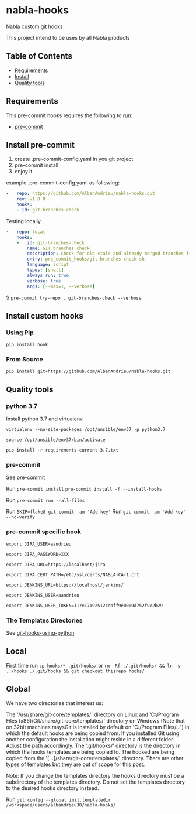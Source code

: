 # nabla-hooks

Nabla custom git hooks

This project intend to be uses by all Nabla products

Table of Contents
-----------------

  * [Requirements](#requirements)
  * [Install](#install)
  * [Quality tools](#qualitytools)

Requirements
------------
  This pre-commit hooks requires the following to run:

  * [pre-commit](http://pre-commit.com)


Install pre-commit
------------------

1. create .pre-commit-config.yaml in you git project
2. pre-commit install
3. enjoy it

example .pre-commit-config.yaml as following:

```yaml
-   repo: https://github.com/AlbanAndrieu/nabla-hooks.git
    rev: v1.0.0
    hooks:
    - id: git-branches-check
```

Testing locally

```yaml
-   repo: local
    hooks:
    -   id: git-branches-check
        name: GIT branches check
        description: Check for old stale and already merged branches from the current repo with user friendly messages and colors
        entry: pre_commit_hooks/git-branches-check.sh
        language: script
        types: [shell]
        always_run: true
        verbose: true
        args: [--max=1, --verbose]
```

$ `pre-commit try-repo . git-branches-check --verbose`

Install custom hooks
------------------

### Using Pip

`pip install hook`

### From Source

`pip install git+https://github.com/AlbanAndrieu/nabla-hooks.git`

Quality tools
-------------

### python 3.7

Install python 3.7 and virtualenv

`virtualenv --no-site-packages /opt/ansible/env37 -p python3.7`

`source /opt/ansible/env37/bin/activate`

`pip install -r requirements-current-3.7.txt`

### pre-commit

See [pre-commit](http://pre-commit.com/)

Run `pre-commit install`
`pre-commit install -f --install-hooks`

Run `pre-commit run --all-files`

Run `SKIP=flake8 git commit -am 'Add key'`
Run `git commit -am 'Add key' --no-verify`

### pre-commit specific hook

`export JIRA_USER=aandrieu`

`export JIRA_PASSWORD=XXX`

`export JIRA_URL=https://localhost/jira`

`export JIRA_CERT_PATH=/etc/ssl/certs/NABLA-CA-1.crt`

`export JENKINS_URL=https://localhost/jenkins/`

`export JENKINS_USER=aandrieu`

`export JENKINS_USER_TOKEN=117e17192512cebff9e0009d752f9e2b29`

### The Templates Directories

See [git-hooks-using-python](http://omerkatz.com/blog/2013/5/23/git-hooks-part-2-implementing-git-hooks-using-python)

## Local

First time run `cp hooks/* .git/hooks/` or `rm -Rf ./.git/hooks/ && ln -s ../hooks ./.git/hooks && git checkout thisrepo hooks/`

## Global

We have two directories that interest us:

The '/usr/share/git-core/templates/' directory on Linux and 'C:/Program Files (x86)/Git/share/git-core/templates/' directory on Windows (Note that on 32bit machines msysGit is installed by default on 'C:/Program Files/…') in which the default hooks are being copied from. If you installed Git using another configuration the installation might reside in a different folder. Adjust the path accordingly.
The '.git/hooks/' directory is the directory in which the hooks templates are being copied to.
The hooked are being copied from the '[...]/share/git-core/templates/'  directory.  There are other types of templates but they are out of scope for this post.

Note:  If you change the templates directory the hooks directory  must be a subdirectory of the templates directory. Do not set the templates directory to the desired hooks directory instead.

Run `git config --global init.templatedir /workspace/users/albandrieu30/nabla-hooks/`
